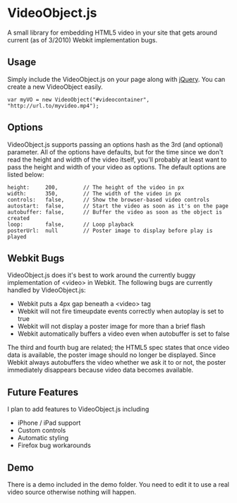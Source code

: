 # VideoObject.js

A small library for embedding HTML5 video in your site that gets around current (as of 3/2010) Webkit implementation bugs.

## Usage

Simply include the VideoObject.js on your page along with [jQuery]("http://jquery.com"). You can create a new VideoObject easily.
	
	var myVO = new VideoObject("#videocontainer", "http://url.to/myvideo.mp4");

## Options

VideoObject.js supports passing an options hash as the 3rd (and optional) parameter. All of the options have defaults, but for the time since we don't read the height and width of the video itself, you'll probably at least want to pass the height and width of your video as options. The default options are listed below:

	height:     200,        // The height of the video in px
    width:      350,        // The width of the video in px
    controls:   false,      // Show the browser-based video controls
    autostart:  false,      // Start the video as soon as it's on the page
    autobuffer: false,      // Buffer the video as soon as the object is created
    loop:       false,      // Loop playback
    posterUrl:  null        // Poster image to display before play is played

## Webkit Bugs

VideoObject.js does it's best to work around the currently buggy implementation of &lt;video&gt; in Webkit. The following bugs are currently handled by VideoObject.js:

* Webkit puts a 4px gap beneath a &lt;video&gt; tag
* Webkit will not fire timeupdate events correctly when autoplay is set to true
* Webkit will not display a poster image for more than a brief flash
* Webkit automatically buffers a video even when autobuffer is set to false

The third and fourth bug are related; the HTML5 spec states that once video data is available, the poster image should no longer be displayed. Since Webkit always autobuffers the video whether we ask it to or not, the poster immediately disappears because video data becomes available.

## Future Features

I plan to add features to VideoObject.js including

* iPhone / iPad support
* Custom controls
* Automatic styling
* Firefox bug workarounds

## Demo

There is a demo included in the demo folder. You need to edit it to use a real video source otherwise nothing will happen.
